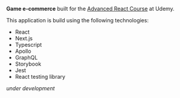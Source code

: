 **Game e-commerce** built for the [Advanced React Course](https://www.udemy.com/course/react-avancado/) at Udemy.

This application is build using the following technologies:

 - React
 - Next.js
 - Typescript
 - Apollo
 - GraphQL
 - Storybook
 - Jest
 - React testing library
 
 *under development*
